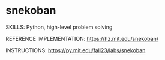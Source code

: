# snekoban
SKILLS: Python, high-level problem solving

REFERENCE IMPLEMENTATION: https://hz.mit.edu/snekoban/

INSTRUCTIONS: https://py.mit.edu/fall23/labs/snekoban
